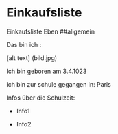 # Einkaufsliste
Einkaufsliste Eben
##allgemein

Das bin ich : 

[alt text] (bild.jpg)

Ich bin geboren am 3.4.1023 

ich bin zur schule gegangen in: Paris 

Infos über die Schulzeit:

* Info1

* Info2

